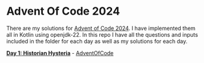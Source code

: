 # Advent Of Code 2024

There are my solutions for [Advent of Code 2024](https://adventofcode.com/2024/). I have implemented them all in Kotlin using openjdk-22. In this repo I have all the questions and inputs included in the folder for each day as well as my solutions for each day.


[**Day 1: Historian Hysteria**](./src/main/kotlin/day_01/) - [AdventOfCode](https://adventofcode.com/2024/day/1)